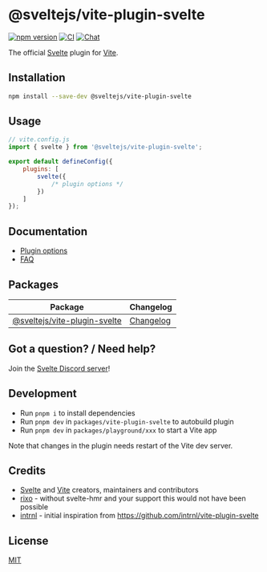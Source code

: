 # @sveltejs/vite-plugin-svelte

[![npm version](https://img.shields.io/npm/v/@sveltejs/vite-plugin-svelte)](https://www.npmjs.com/package/svelte)
[![CI](https://github.com/sveltejs/vite-plugin-svelte/actions/workflows/ci.yml/badge.svg)](https://github.com/sveltejs/vite-plugin-svelte/actions/workflows/ci.yml)
[![Chat](https://img.shields.io/discord/457912077277855764?label=chat&logo=discord)](https://svelte.dev/chat)

The official [Svelte](https://svelte.dev) plugin for [Vite](https://vitejs.dev).

## Installation

```bash
npm install --save-dev @sveltejs/vite-plugin-svelte
```

## Usage

```js
// vite.config.js
import { svelte } from '@sveltejs/vite-plugin-svelte';

export default defineConfig({
	plugins: [
		svelte({
			/* plugin options */
		})
	]
});
```

## Documentation

- [Plugin options](./docs/config.md)
- [FAQ](./docs/faq.md)

## Packages

| Package                                                     | Changelog                                             |
| ----------------------------------------------------------- | ----------------------------------------------------- |
| [@sveltejs/vite-plugin-svelte](packages/vite-plugin-svelte) | [Changelog](packages/vite-plugin-svelte/CHANGELOG.md) |

## Got a question? / Need help?

Join the [Svelte Discord server](https://svelte.dev/chat)!

## Development

- Run `pnpm i` to install dependencies
- Run `pnpm dev` in `packages/vite-plugin-svelte` to autobuild plugin
- Run `pnpm dev` in `packages/playground/xxx` to start a Vite app

Note that changes in the plugin needs restart of the Vite dev server.

## Credits

- [Svelte](https://svelte.dev) and [Vite](https://github.com/vitejs/vite#readme) creators, maintainers and contributors
- [rixo](https://github.com/rixo) - without svelte-hmr and your support this would not have been possible
- [intrnl](https://github.com/intrnl) - initial inspiration from https://github.com/intrnl/vite-plugin-svelte

## License

[MIT](./LICENSE)
